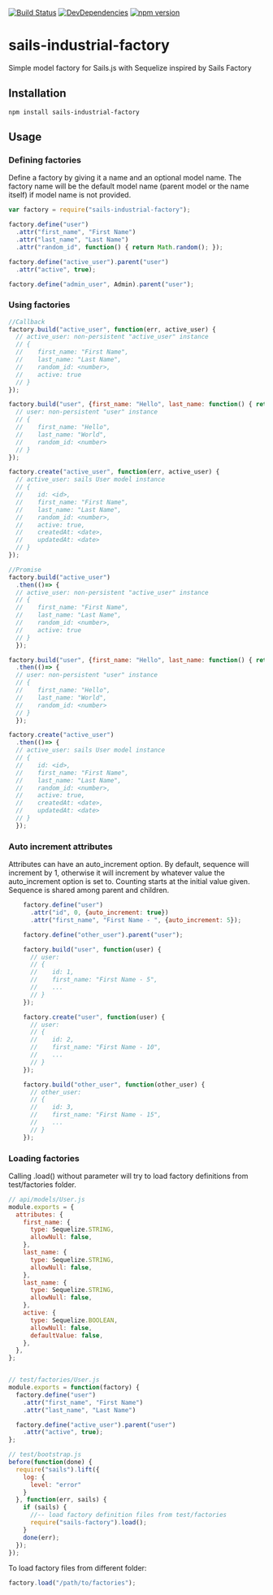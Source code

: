 [![Build Status](https://david-dm.org/malpercio/sails-industrial-factory.svg)](https://travis-ci.org/malpercio/sails-industrial-factory)
[![DevDependencies](https://david-dm.org/malpercio/sails-industrial-factory/dev-status.svg)](https://david-dm.org/malpercio/sails-industrial-factory)
[![npm version](https://badge.fury.io/js/sails-industrial-factory.svg)](https://badge.fury.io/js/sails-industrial-factory)

# sails-industrial-factory
Simple model factory for Sails.js with Sequelize inspired by Sails Factory

## Installation

    npm install sails-industrial-factory

## Usage

### Defining factories

Define a factory by giving it a name and an optional model name. The factory name will be the default model name (parent model or the name itself) if model name is not provided.

```js
var factory = require("sails-industrial-factory");

factory.define("user")
  .attr("first_name", "First Name")
  .attr("last_name", "Last Name")
  .attr("random_id", function() { return Math.random(); });

factory.define("active_user").parent("user")
  .attr("active", true);

factory.define("admin_user", Admin).parent("user");
```

### Using factories
```js
//Callback
factory.build("active_user", function(err, active_user) {
  // active_user: non-persistent "active_user" instance
  // {
  //    first_name: "First Name",
  //    last_name: "Last Name",
  //    random_id: <number>,
  //    active: true
  // }
});

factory.build("user", {first_name: "Hello", last_name: function() { return "World"; }}, function(err, user) {
  // user: non-persistent "user" instance
  // {
  //    first_name: "Hello",
  //    last_name: "World",
  //    random_id: <number>
  // }
});

factory.create("active_user", function(err, active_user) {
  // active_user: sails User model instance
  // {
  //    id: <id>,
  //    first_name: "First Name",
  //    last_name: "Last Name",
  //    random_id: <number>,
  //    active: true,
  //    createdAt: <date>,
  //    updatedAt: <date>
  // }
});

//Promise
factory.build("active_user")
  .then(()=> {
  // active_user: non-persistent "active_user" instance
  // {
  //    first_name: "First Name",
  //    last_name: "Last Name",
  //    random_id: <number>,
  //    active: true
  // }
  });

factory.build("user", {first_name: "Hello", last_name: function() { return "World"; }})
  .then(()=> {
  // user: non-persistent "user" instance
  // {
  //    first_name: "Hello",
  //    last_name: "World",
  //    random_id: <number>
  // }
  });

factory.create("active_user")
  .then(()=> {
  // active_user: sails User model instance
  // {
  //    id: <id>,
  //    first_name: "First Name",
  //    last_name: "Last Name",
  //    random_id: <number>,
  //    active: true,
  //    createdAt: <date>,
  //    updatedAt: <date>
  // }
  });
```
### Auto increment attributes

Attributes can have an auto_increment option. By default, sequence will increment by 1, otherwise it will increment by whatever value the auto_increment option is set to. Counting starts at the initial value given. Sequence is shared among parent and children.

```js
    factory.define("user")
      .attr("id", 0, {auto_increment: true})
      .attr("first_name", "First Name - ", {auto_increment: 5});

    factory.define("other_user").parent("user");

    factory.build("user", function(user) {
      // user:
      // {
      //    id: 1,
      //    first_name: "First Name - 5",
      //    ...
      // }
    });

    factory.create("user", function(user) {
      // user:
      // {
      //    id: 2,
      //    first_name: "First Name - 10",
      //    ...
      // }
    });

    factory.build("other_user", function(other_user) {
      // other_user:
      // {
      //    id: 3,
      //    first_name: "First Name - 15",
      //    ...
      // }
    });
```

### Loading factories

Calling .load() without parameter will try to load factory definitions from test/factories folder.
```js
// api/models/User.js
module.exports = {
  attributes: {
    first_name: {
      type: Sequelize.STRING,
      allowNull: false,
    },
    last_name: {
      type: Sequelize.STRING,
      allowNull: false,
    },
    last_name: {
      type: Sequelize.STRING,
      allowNull: false,
    },
    active: {
      type: Sequelize.BOOLEAN,
      allowNull: false,
      defaultValue: false,
    },
  },
};


// test/factories/User.js
module.exports = function(factory) {
  factory.define("user")
    .attr("first_name", "First Name")
    .attr("last_name", "Last Name")

  factory.define("active_user").parent("user")
    .attr("active", true);
};

// test/bootstrap.js
before(function(done) {
  require("sails").lift({
    log: {
      level: "error"
    }
  }, function(err, sails) {
    if (sails) {
      //-- load factory definition files from test/factories
      require("sails-factory").load();
    }
    done(err);
  });
});
```

To load factory files from different folder:

```js
factory.load("/path/to/factories");
```
